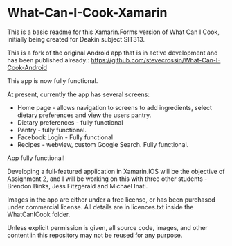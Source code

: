# What-Can-I-Cook-Xamarin


This is a basic readme for this Xamarin.Forms version of What Can I Cook, initially being created for Deakin subject SIT313.

This is a fork of the original Android app that is in active development and has been published already.: https://github.com/stevecrossin/What-Can-I-Cook-Android

This app is now fully functional.

At present, currently the app has several screens:

* Home page - allows navigation to screens to add ingredients, select dietary preferences and view the users pantry. 
* Dietary preferences - fully functional
* Pantry - fully functional.
* Facebook Login - Fully functional
* Recipes - webview, custom Google Search. Fully functional.

App fully functional!

Developing a full-featured application in Xamarin.IOS will be the objective of Assignment 2, and I will be working on this with three other students - Brendon Binks, Jess Fitzgerald and Michael Inati.

Images in the app are either under a free license, or has been purchased under commercial license. All details are in licences.txt inside the WhatCanICook folder.

Unless explicit permission is given, all source code, images, and other content in this repository may not be reused for any purpose.
